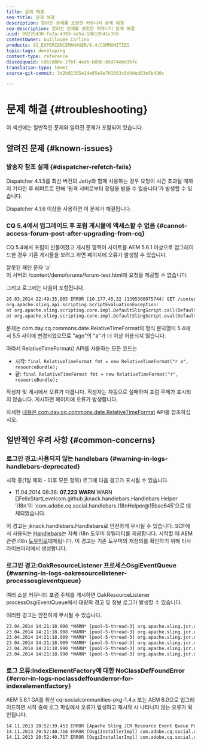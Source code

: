 ```yaml
---
title: 문제 해결
seo-title: 문제 해결
description: 알려진 문제를 포함한 커뮤니티 문제 해결
seo-description: 알려진 문제를 포함한 커뮤니티 문제 해결
uuid: 99225430-fa2a-4393-ae5a-18b19541c358
contentOwner: Guillaume Carlino
products: SG_EXPERIENCEMANAGER/6.4/COMMUNITIES
topic-tags: developing
content-type: reference
discoiquuid: cdb2d80a-2fbf-4ee6-b89b-b5d74e6d3bfc
translation-type: tm+mt
source-git-commit: 3d2b91565e14e85e9e701663c8d0ded03e5b430c

---
```



# 문제 해결 {#troubleshooting}

이 섹션에는 일반적인 문제와 알려진 문제가 포함되어 있습니다.

## 알려진 문제 {#known-issues}

### 발송자 참조 실패 {#dispatcher-refetch-fails}

Dispatcher 4.1.5를 최신 버전의 Jetty와 함께 사용하는 경우 요청이 시간 초과될 때까지 기다린 후 레퍼트로 인해 &#39;원격 서버로부터 응답을 받을 수 없습니다&#39;가 발생할 수 있습니다.

Dispatcher 4.1.6 이상을 사용하면 이 문제가 해결됩니다.

### CQ 5.4에서 업그레이드 후 포럼 게시물에 액세스할 수 없음 {#cannot-access-forum-post-after-upgrading-from-cq}

CQ 5.4에서 포럼이 만들어졌고 게시된 항목이 사이트를 AEM 5.6.1 이상으로 업그레이드한 경우 기존 게시물을 보려고 하면 페이지에 오류가 발생할 수 있습니다.

잘못된 패턴 문자 &#39;a&#39;\
이 서버의 /content/demoforums/forum-test.html에 요청을 제공할 수 없습니다.

그리고 로그에는 다음이 포함됩니다.

```xml
20.03.2014 22:49:35.805 ERROR [10.177.45.32 [1395380975744] GET /content/demoforums/forum-test.html HTTP/1.1] com.day.cq.wcm.tags.IncludeTag Error while executing script content.jsp
org.apache.sling.api.scripting.ScriptEvaluationException: 
at org.apache.sling.scripting.core.impl.DefaultSlingScript.call(DefaultSlingScript.java:388)
at org.apache.sling.scripting.core.impl.DefaultSlingScript.eval(DefaultSlingScript.java:171)
```

문제는 com.day.cq.commons.date.RelativeTimeFormat의 형식 문자열이 5.4에서 5.5 사이에 변경되었으므로 &quot;ago&quot;의 &quot;a&quot;가 더 이상 허용되지 않습니다.

따라서 RelativeTimeFormat() API를 사용하는 모든 코드는

* 시작: `final RelativeTimeFormat fmt = new RelativeTimeFormat("r a", resourceBundle);`
* 끝: `final RelativeTimeFormat fmt = new RelativeTimeFormat("r", resourceBundle);`

작성자 및 게시에서 오류가 다릅니다. 작성자는 자동으로 실패하며 포럼 주제가 표시되지 않습니다. 게시하면 페이지에 오류가 발생합니다.

자세한 [내용은 com.day.cq.commons.date.RelativeTimeFormat](https://helpx.adobe.com/experience-manager/6-4/sites/developing/using/reference-materials/javadoc/com/day/cq/commons/date/RelativeTimeFormat.html) API를 참조하십시오.

## 일반적인 우려 사항 {#common-concerns}

### 로그인 경고:사용되지 않는 handlebars {#warning-in-logs-handlebars-deprecated}

시작 중(1일 제외 - 이후 모든 항목) 로그에 다음 경고가 표시될 수 있습니다.

* 11.04.2014 08:38: **07.223 WARN** WARN []FelixStartLevelcom.github.jknack.handlebars.Handlebars Helper &#39;i18n&#39;이 &#39;com.adobe.cq.social.handlebars.I18nHelper@15bac645&#39;으로 대체되었습니다.

이 경고는 jknack.handlebars.Handlebars로 안전하게 무시될 수 있습니다. SCF에서 사용되는 [Handlebars](scf.md#handlebarsjavascripttemplatinglanguage)는 자체 i18n 도우미 유틸리티를 제공합니다. 시작할 때 AEM 관련 i18n [도우미로](handlebars-helpers.md#i-n)대체됩니다. 이 경고는 기존 도우미의 재정의를 확인하기 위해 타사 라이브러리에서 생성합니다.

### 로그인 경고:OakResourceListener 프로세스OsgiEventQueue {#warning-in-logs-oakresourcelistener-processosgieventqueue}

여러 소셜 커뮤니티 포럼 주제를 게시하면 OakResourceListener processOsgiEventQueue에서 대량의 경고 및 정보 로그가 발생할 수 있습니다.

이러한 경고는 안전하게 무시될 수 있습니다.

```xml
23.04.2014 14:21:18.900 *WARN* [pool-5-thread-3] org.apache.sling.jcr.resource.internal.OakResourceListener processOsgiEventQueue: Resource at /var/search-collections/ugc-sc/_m.frq/jcr:content not found, which is not expected for an added or modified node
23.04.2014 14:21:18.908 *WARN* [pool-5-thread-3] org.apache.sling.jcr.resource.internal.OakResourceListener processOsgiEventQueue: Resource at /var/search-collections/ugc-sc/_m.prx/jcr:content not found, which is not expected for an added or modified node
23.04.2014 14:21:18.909 *WARN* [pool-5-thread-3] org.apache.sling.jcr.resource.internal.OakResourceListener processOsgiEventQueue: Resource at /var/replication/data/1f799fb4-0aeb-4660-aadb-705657f16048/67/67699ab5-9d57-4c79-a755-2727ba9e6452/jcr:content not found, which is not expected for an added or modified node
23.04.2014 14:21:18.909 *WARN* [pool-5-thread-3] org.apache.sling.jcr.resource.internal.OakResourceListener processOsgiEventQueue: Resource at /var/replication/data/1f799fb4-0aeb-4660-aadb-705657f16048/67/67699ab5-9d57-4c79-a755-2727ba9e6452/jcr:content not found, which is not expected for an added or modified node
23.04.2014 14:21:18.990 *WARN* [pool-5-thread-3] org.apache.sling.jcr.resource.internal.OakResourceListener processOsgiEventQueue: Resource at /var/replication/data/1f799fb4-0aeb-4660-aadb-705657f16048/b9/b91f1690-87e8-41d8-a78e-cd2259f837c8/jcr:content not found, which is not expected for an added or modified node
23.04.2014 14:21:18.990 *WARN* [pool-5-thread-3] org.apache.sling.jcr.resource.internal.OakResourceListener processOsgiEventQueue: Resource at /var/replication/data/1f799fb4-0aeb-4660-aadb-705657f16048/b9/b91f1690-87e8-41d8-a78e-cd2259f837c8/jcr:content not found, which is not expected for an added or modified node
```

### 로그 오류:IndexElementFactory에 대한 NoClassDefFoundError {#error-in-logs-noclassdeffounderror-for-indexelementfactory}

AEM 5.6.1 GA를 최신 cq-socialcommunities-pkg-1.4.x 또는 AEM 6.0으로 업그레이드하면 시작 중에 로그 파일에서 오류가 발생하고 재시작 시 나타나지 않는 오류가 확인됩니다.

```xml
14.11.2013 20:52:39.453 ERROR [Apache Sling JCR Resource Event Queue Processor for path '/'] com.adobe.cq.social.storage.index.impl.IndexService Error occurred while processing event java.util.ConcurrentModificationException
14.11.2013 20:52:40.716 ERROR [OsgiInstallerImpl] com.adobe.cq.social.cq-social-commons [CommentListProvider] Error during instantiation of the implementation object (java.lang.NoClassDefFoundError: com/adobe/cq/social/storage/index/IndexElementFactory) java.lang.NoClassDefFoundError: com/adobe/cq/social/storage/index/IndexElementFactory
14.11.2013 20:52:40.717 ERROR [OsgiInstallerImpl] com.adobe.cq.social.cq-social-commons [CommentListProvider] Failed creating the component instance; see log for reason
```
